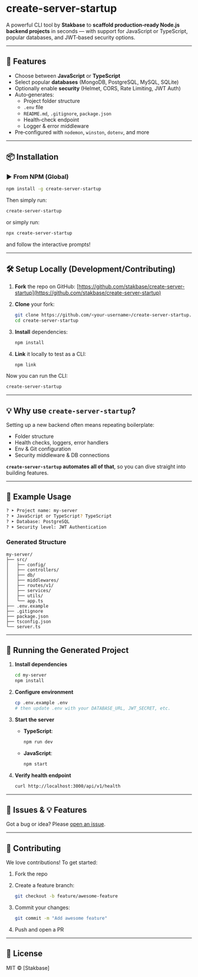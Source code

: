 # create-server-startup

A powerful CLI tool by **Stakbase** to **scaffold production‑ready Node.js backend projects** in seconds — with support for JavaScript or TypeScript, popular databases, and JWT‑based security options.

---

## 🌟 Features

- Choose between **JavaScript** or **TypeScript**  
- Select popular **databases** (MongoDB, PostgreSQL, MySQL, SQLite)  
- Optionally enable **security** (Helmet, CORS, Rate Limiting, JWT Auth)  
- Auto‑generates:
  - Project folder structure
  - `.env` file
  - `README.md`, `.gitignore`, `package.json`
  - Health‑check endpoint
  - Logger & error middleware  
- Pre‑configured with `nodemon`, `winston`, `dotenv`, and more

---

## 📦 Installation

### ▶️ From NPM (Global)

```bash
npm install -g create-server-startup
````

Then simply run:

```bash
create-server-startup
```

or simply run:
```bash
npx create-server-startup
```

and follow the interactive prompts!

---

## 🛠️ Setup Locally (Development/Contributing)

1. **Fork** the repo on GitHub:
   [https://github.com/stakbase/create-server-startup](https://github.com/stakbase/create-server-startup)

2. **Clone** your fork:

   ```bash
   git clone https://github.com/<your‑username>/create-server-startup.git
   cd create-server-startup
   ```

3. **Install** dependencies:

   ```bash
   npm install
   ```

4. **Link** it locally to test as a CLI:

   ```bash
   npm link
   ```

Now you can run the CLI:

```bash
create-server-startup
```

---

## 💡 Why use `create-server-startup`?

Setting up a new backend often means repeating boilerplate:

* Folder structure
* Health checks, loggers, error handlers
* Env & Git configuration
* Security middleware & DB connections

**`create-server-startup` automates all of that**, so you can dive straight into building features.

---

## 🧪 Example Usage

```bash
? ➤ Project name: my-server
? ➤ JavaScript or TypeScript? TypeScript
? ➤ Database: PostgreSQL
? ➤ Security level: JWT Authentication
```

### Generated Structure

```
my-server/
├── src/
│   ├── config/
│   ├── controllers/
│   ├── db/
│   ├── middlewares/
│   ├── routes/v1/
│   ├── services/
│   ├── utils/
│   └── app.ts
├── .env.example
├── .gitignore
├── package.json
├── tsconfig.json
└── server.ts
```

---

## 🚀 Running the Generated Project

1. **Install dependencies**

   ```bash
   cd my-server
   npm install
   ```

2. **Configure environment**

   ```bash
   cp .env.example .env
   # then update .env with your DATABASE_URL, JWT_SECRET, etc.
   ```

3. **Start the server**

   * **TypeScript**:

     ```bash
     npm run dev
     ```
   * **JavaScript**:

     ```bash
     npm start
     ```

4. **Verify health endpoint**

   ```bash
   curl http://localhost:3000/api/v1/health
   ```

---

## 🐛 Issues & 💡 Features

Got a bug or idea? Please [open an issue](https://github.com/stakbase/create-server-startup/issues).

---

## 🤝 Contributing

We love contributions! To get started:

1. Fork the repo
2. Create a feature branch:

   ```bash
   git checkout -b feature/awesome-feature
   ```
3. Commit your changes:

   ```bash
   git commit -m "Add awesome feature"
   ```
4. Push and open a PR

---

## 📄 License

MIT © [Stakbase]


